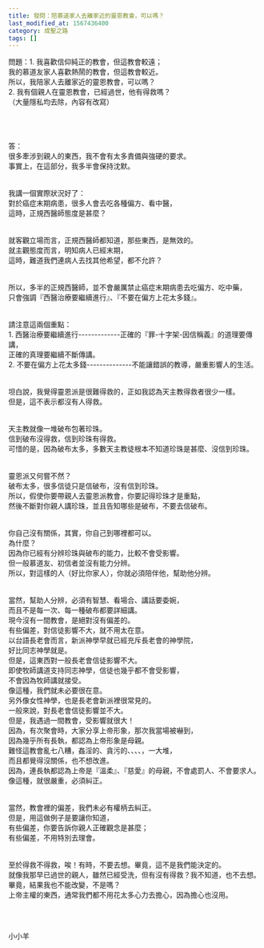 ```yaml
---
title: 發問：陪慕道家人去離家近的靈恩教會，可以嗎？
last_modified_at: 1567436400
category: 成聖之路
tags: []
---
```


<div>問題：1. 我喜歡信仰純正的教會，但這教會較遠；</div>

<div>我的慕道友家人喜歡熱鬧的教會，但這教會較近。</div>

<div>所以，我陪家人去離家近的靈恩教會，可以嗎？</div>

<div>2. 我有個親人在靈恩教會，已經過世，他有得救嗎？</div>

<div>（大量隱私均去除，內容有改寫）</div>

<div>&nbsp;</div>

<div>&nbsp;</div>

<div>&nbsp;</div>

<div>&nbsp;</div>

<div>答：</div>

<div>很多牽涉到親人的東西，我不會有太多責備與強硬的要求。</div>

<div>事實上，在這部分，我多半會保持沈默。</div>

<div>&nbsp;</div>

<div>&nbsp;</div>

<div>我講一個實際狀況好了：</div>

<div>對於癌症末期病患，很多人會去吃各種偏方、看中醫，</div>

<div>這時，正規西醫師態度是甚麼？</div>

<div>&nbsp;</div>

<div>&nbsp;</div>

<div>就客觀立場而言，正規西醫師都知道，那些東西，是無效的。</div>

<div>就主觀態度而言，明知病人已經末期，</div>

<div>這時，難道我們連病人去找其他希望，都不允許？</div>

<div>&nbsp;</div>

<div>&nbsp;</div>

<div>所以，多半的正規西醫師，並不會嚴厲禁止癌症末期病患去吃偏方、吃中藥，</div>

<div>只會強調『西醫治療要繼續進行』、『不要在偏方上花太多錢』。</div>

<div>&nbsp;</div>

<div>&nbsp;</div>

<div>請注意這兩個重點：</div>

<div>1.<span style="white-space:pre"> </span>西醫治療要繼續進行-------------正確的『罪-十字架-因信稱義』的道理要傳講，</div>

<div>正確的真理要繼續不斷傳講。</div>

<div>2. 不要在偏方上花太多錢--------------不能讓錯誤的教導，嚴重影響人的生活。</div>

<div>&nbsp;</div>

<div>&nbsp;</div>

<div>坦白說，我覺得靈恩派是很難得救的，正如我認為天主教得救者很少一樣。</div>

<div>但是，這不表示都沒有人得救。</div>

<div>&nbsp;</div>

<div>&nbsp;</div>

<div>天主教就像一堆破布包著珍珠。</div>

<div>信到破布沒得救，信到珍珠有得救。</div>

<div>可惜的是，因為破布太多，多數天主教徒根本不知道珍珠是甚麼、沒信到珍珠。</div>

<div>&nbsp;</div>

<div>&nbsp;</div>

<div>靈恩派又何嘗不然？</div>

<div>破布太多，很多信徒只是信破布，沒有信到珍珠。</div>

<div>所以，假使你要帶親人去靈恩派教會，你要記得珍珠才是重點，</div>

<div>然後不斷對你親人講珍珠，並且告知哪些是破布，不要去信破布。</div>

<div>&nbsp;</div>

<div>&nbsp;</div>

<div>你自己沒有關係，其實，你自己到哪裡都可以。</div>

<div>為什麼？</div>

<div>因為你已經有分辨珍珠與破布的能力，比較不會受影響。</div>

<div>但一般慕道友、初信者並沒有能力分辨。</div>

<div>所以，對這樣的人（好比你家人），你就必須陪伴他，幫助他分辨。</div>

<div>&nbsp;</div>

<div>&nbsp;</div>

<div>當然，幫助人分辨，必須有智慧、看場合、講話要委婉，</div>

<div>而且不是每一次、每一種破布都要詳細講。</div>

<div>現今沒有一間教會，是絕對沒有偏差的。</div>

<div>有些偏差，對信徒影響不大，就不用太在意。</div>

<div>以台語長老會而言，新派神學早就已經充斥長老會的神學院，</div>

<div>好比同志神學就是。</div>

<div>但是，這東西對一般長老會信徒影響不大。</div>

<div>即使牧師講道支持同志神學，信徒也幾乎都不會受影響，</div>

<div>不會因為牧師講就接受。</div>

<div>像這種，我們就未必要很在意。</div>

<div>另外像女性神學，也是長老會新派裡很常見的。</div>

<div>一般來說，對長老會信徒影響並不大。</div>

<div>但是，我遇過一間教會，受影響就很大！</div>

<div>因為，有次聚會時，大家分享上帝形象，那次我當場被嚇到，</div>

<div>因為幾乎所有長執，都認為上帝形象是母親。</div>

<div>難怪這教會亂七八糟，姦淫的、貪污的、、、、，一大堆，</div>

<div>而且都覺得沒關係，也不想改進。</div>

<div>因為，連長執都認為上帝是『溫柔』、『慈愛』的母親，不會處罰人、不會要求人。</div>

<div>像這種，就很嚴重，必須糾正。</div>

<div>&nbsp;</div>

<div>&nbsp;</div>

<div>當然，教會裡的偏差，我們未必有權柄去糾正。</div>

<div>但是，用這做例子是要讓你知道，</div>

<div>有些偏差，你要告訴你親人正確觀念是甚麼；</div>

<div>有些偏差，不用特別去理會。</div>

<div>&nbsp;</div>

<div>&nbsp;</div>

<div>至於得救不得救，唉！有時，不要去想。畢竟，這不是我們能決定的。</div>

<div>就像我那早已過世的親人，雖然已經受洗，但有沒有得救？我不知道，也不去想。</div>

<div>畢竟，結果我也不能改變，不是嗎？</div>

<div>上帝主權的東西，通常我們都不用花太多心力去擔心，因為擔心也沒用。</div>

<div>&nbsp;</div>

<p>&nbsp;</p>

<p>小小羊</p>

